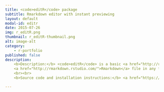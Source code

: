 ```yaml
---
title: <code>editR</code> package
subtitle: Rmarkdown editor with instant previewing
layout: default
modal-id: editr
date: 2015-07-26
img: r_editR.png
thumbnail: r_editR-thumbnail.png
alt: image-alt
category:
    - r-portfolio
published: false
description:
    <b>Description:</b> <code>editR</code> is a basic <a href="http://rmarkdown.rstudio.com/">Rmarkdown</a> editor with instant previewing of your document. It allows you to create and edit <a href="http://rmarkdown.rstudio.com/">Rmarkdown</a> documents while instantly previewing the result of your writing and coding. It also allows you to render your
    <a href="http://rmarkdown.rstudio.com/">Rmarkdown</a> file in any format permitted by the <a href="https://github.com/rstudio/rmarkdown"><code>rmarkdown</code> R package</a>.
    <br><br>
    <b>Source code and installation instructions:</b> <a href="https://github.com/swarm-lab/editR">Click here</a>

---
```

